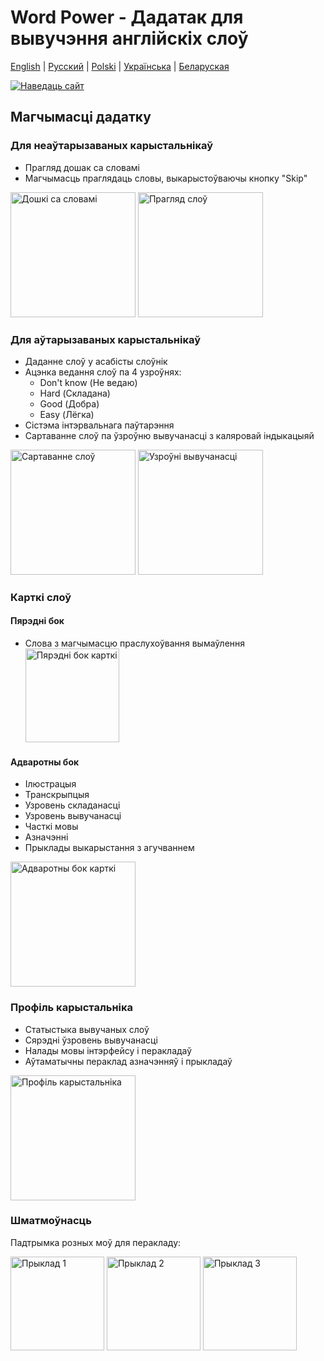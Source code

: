 # Word Power - Дадатак для вывучэння англійскіх слоў

[English](README.md) | [Русский](README.ru.md) | [Polski](README.pl.md) | [Українська](README.ua.md) | [Беларуская](README.by.md)

[![Наведаць сайт](https://img.shields.io/badge/website-word--power-blue)](https://word-power-mu.vercel.app/)

## Магчымасці дадатку

### Для неаўтарызаваных карыстальнікаў

- Прагляд дошак са словамі
- Магчымасць праглядаць словы, выкарыстоўваючы кнопку "Skip"

<img src="https://github.com/user-attachments/assets/13cb2370-4acb-4758-91c6-d4f54fcc88cd" width="200" alt="Дошкі са словамі">
<img src="https://github.com/user-attachments/assets/3b80d1bc-3529-4b6b-b446-e55dd30d9274" width="200" alt="Прагляд слоў">

### Для аўтарызаваных карыстальнікаў

- Даданне слоў у асабісты слоўнік
- Ацэнка ведання слоў па 4 узроўнях:
  - Don't know (Не ведаю)
  - Hard (Складана)
  - Good (Добра)
  - Easy (Лёгка)
- Сістэма інтэрвальнага паўтарэння
- Сартаванне слоў па ўзроўню вывучанасці з каляровай індыкацыяй

<img src="https://github.com/user-attachments/assets/df5c97a7-fb2b-4904-bfcf-0437aabbdae2" width="200" alt="Сартаванне слоў">
<img src="https://github.com/user-attachments/assets/8dacf105-e5ff-4485-90d1-c1a3ae6dc38a" width="200" alt="Узроўні вывучанасці">

### Карткі слоў

#### Пярэдні бок

- Слова з магчымасцю праслухоўвання вымаўлення
  <img src="https://github.com/user-attachments/assets/2cdf48c8-8cb2-4657-bd59-3034efd75a46" width="150" alt="Пярэдні бок карткі">

#### Адваротны бок

- Ілюстрацыя
- Транскрыпцыя
- Узровень складанасці
- Узровень вывучанасці
- Часткі мовы
- Азначэнні
- Прыклады выкарыстання з агучваннем

<img src="https://github.com/user-attachments/assets/3cc9dd9e-350b-49d9-8c1a-0889b69e0cf6" width="200" alt="Адваротны бок карткі">

### Профіль карыстальніка

- Статыстыка вывучаных слоў
- Сярэдні ўзровень вывучанасці
- Налады мовы інтэрфейсу і перакладаў
- Аўтаматычны пераклад азначэнняў і прыкладаў

<img src="https://github.com/user-attachments/assets/79b2b571-1742-4738-8442-cb45c48be53d" width="200" alt="Профіль карыстальніка">

### Шматмоўнасць

Падтрымка розных моў для перакладу:

<img src="https://github.com/user-attachments/assets/e85d2ea5-c3e1-42aa-886f-c6c798499cae" width="150" alt="Прыклад 1">
<img src="https://github.com/user-attachments/assets/96922beb-6b0f-402d-8934-c7d2f265f890" width="150" alt="Прыклад 2">
<img src="https://github.com/user-attachments/assets/3c936a35-bf21-4170-b8f0-759dd108631a" width="150" alt="Прыклад 3">
